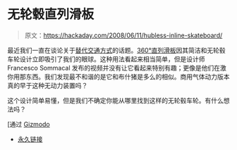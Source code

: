 # 无轮毂直列滑板

> 原文：<https://hackaday.com/2008/06/11/hubless-inline-skateboard/>

最近我们一直在谈论关于[替代交通方式](http://www.hackaday.com/2008/06/06/wheels-and-weed-whackers/)的话题。[360°直列滑板](http://www.zerofra.com/360.html)因其简洁和无轮毂车轮设计立即吸引了我们的眼球。这种用法看起来相当简单，但是设计师 Francesco Sommacal 发布的视频并没有让它看起来特别有趣；更像是他们在激你用那东西。我们发现最不和谐的是它和布什猪是多么的相似。商用气体动力版本真的早于这种无动力装置吗？

这个设计简单易懂，但是我们不确定你能从哪里找到这样的无轮毂车轮。有什么想法吗？

[通过 [Gizmodo](http://gizmodo.com/5015084/the-360-skateboarding-in+line-skating-and-snowboarding-all+in+one)

*   [永久链接](http://www.zerofra.com/360.html)